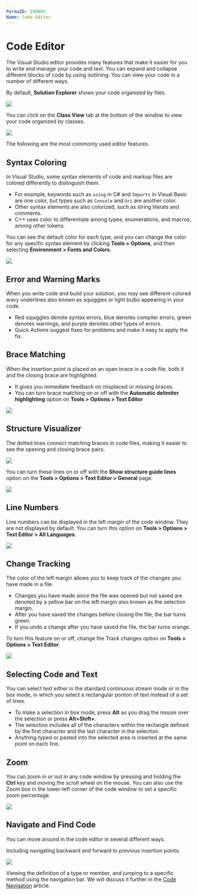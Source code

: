```yaml
---
PermaID: 100005
Name: Code Editor
---
```


# Code Editor

The Visual Studio editor provides many features that make it easier for you to write and manage your code and text. You can expand and collapse different blocks of code by using outlining. You can view your code in a number of different ways. 

By default, **Solution Explorer** shows your code organized by files. 

<img src="https://raw.githubusercontent.com/zzzprojects/learn-orm/master/tutorials/visual-studio/images/code-editor-1.png">

You can click on the **Class View** tab at the bottom of the window to view your code organized by classes.

<img src="https://raw.githubusercontent.com/zzzprojects/learn-orm/master/tutorials/visual-studio/images/code-editor-2.png">

The following are the most commonly used editor features.

## Syntax Coloring	

In Visual Studio, some syntax elements of code and markup files are colored differently to distinguish them. 

 - For example, keywords such as `using` in C# and `Imports` in Visual Basic are one color, but types such as `Console` and `Uri` are another color. 
 - Other syntax elements are also colorized, such as string literals and comments. 
 - C++ uses color to differentiate among types, enumerations, and macros, among other tokens.

You can see the default color for each type, and you can change the color for any specific syntax element by clicking **Tools > Options**, and then selecting **Environment > Fonts and Colors**.

<img src="https://raw.githubusercontent.com/zzzprojects/learn-orm/master/tutorials/visual-studio/images/code-editor-3.png">

## Error and Warning Marks

When you write code and build your solution, you may see different-colored wavy underlines also known as squiggles or light bulbs appearing in your code.

 - Red squiggles denote syntax errors, blue denotes compiler errors, green denotes warnings, and purple denotes other types of errors. 
 - Quick Actions suggest fixes for problems and make it easy to apply the fix.

## Brace Matching

When the insertion point is placed on an open brace in a code file, both it and the closing brace are highlighted. 

 - It gives you immediate feedback on misplaced or missing braces. 
 - You can turn brace matching on or off with the **Automatic delimiter highlighting** option on **Tools > Options > Text Editor**

<img src="https://raw.githubusercontent.com/zzzprojects/learn-orm/master/tutorials/visual-studio/images/code-editor-4.png">

## Structure Visualizer	

The dotted lines connect matching braces in code files, making it easier to see the opening and closing brace pairs. 

<img src="https://raw.githubusercontent.com/zzzprojects/learn-orm/master/tutorials/visual-studio/images/code-editor-5.png">

You can turn these lines on or off with the **Show structure guide lines** option on the **Tools > Options > Text Editor > General** page.

<img src="https://raw.githubusercontent.com/zzzprojects/learn-orm/master/tutorials/visual-studio/images/code-editor-6.png">

## Line Numbers	

Line numbers can be displayed in the left margin of the code window. They are not displayed by default. You can turn this option on **Tools > Options > Text Editor > All Languages**.

<img src="https://raw.githubusercontent.com/zzzprojects/learn-orm/master/tutorials/visual-studio/images/code-editor-7.png">


## Change Tracking

The color of the left margin allows you to keep track of the changes you have made in a file. 

 - Changes you have made since the file was opened but not saved are denoted by a yellow bar on the left margin also known as the selection margin. 
 - After you have saved the changes before closing the file, the bar turns green. 
 - If you undo a change after you have saved the file, the bar turns orange. 

To turn this feature on or off, change the Track changes option on **Tools > Options > Text Editor**.

<img src="https://raw.githubusercontent.com/zzzprojects/learn-orm/master/tutorials/visual-studio/images/code-editor-8.png"> 

## Selecting Code and Text

You can select text either in the standard continuous stream mode or in the box mode, in which you select a rectangular portion of text instead of a set of lines. 

 - To make a selection in box mode, press **Alt** as you drag the mouse over the selection or press **Alt+Shift+<arrow key>**. 
 - The selection includes all of the characters within the rectangle defined by the first character and the last character in the selection. 
 - Anything typed or pasted into the selected area is inserted at the same point on each line.

## Zoom

You can zoom in or out in any code window by pressing and holding the **Ctrl** key and moving the scroll wheel on the mouse. You can also use the Zoom box in the lower-left corner of the code window to set a specific zoom percentage. 

<img src="https://raw.githubusercontent.com/zzzprojects/learn-orm/master/tutorials/visual-studio/images/code-editor-9.png"> 

## Navigate and Find Code

You can move around in the code editor in several different ways. 

Including navigating backward and forward to previous insertion points. 

<img src="https://raw.githubusercontent.com/zzzprojects/learn-orm/master/tutorials/visual-studio/images/code-editor-10.png"> 

Viewing the definition of a type or member, and jumping to a specific method using the navigation bar. We will discuss it further in the [Code Navigation](code-navigation.md) article.

